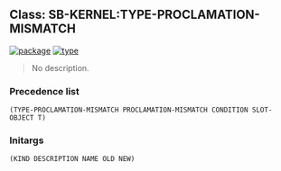 ## Class: SB-KERNEL:TYPE-PROCLAMATION-MISMATCH
[![package](https://img.shields.io/badge/Package-SB--KERNEL-5f9ea0.svg?style=social&colorA=999999)](../) [![type](https://img.shields.io/badge/Type-Class-5f9ea0.svg?style=social&colorA=999999)](../#class) 

> No description.

### Precedence list
```
(TYPE-PROCLAMATION-MISMATCH PROCLAMATION-MISMATCH CONDITION SLOT-OBJECT T)
```
### Initargs
```
(KIND DESCRIPTION NAME OLD NEW)
```
